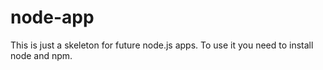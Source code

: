 # node-app

This is just a skeleton for future node.js apps. To use it you need to install node and npm.
